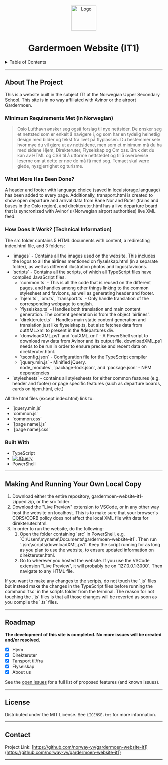 <a name="readme-top"></a>
<!-- PROJECT LOGO -->
<br />
<div align="center">
  <a href="https://github.com/norway-yv/gardermoen-website-it1">
    <img src="./src/images/repo-favicon.png" alt="Logo" width="80" height="80">
  </a>

<h1 align="center">Gardermoen Website (IT1)</h1>

</div>



<!-- TABLE OF CONTENTS -->
<details>
  <summary>Table of Contents</summary>
  <ol>
    <li>
      <a href="#about">About The Project</a>
      <ul>
        <li><a href="#minimum-requirements">Minimum Requirements Met (in Norwegian)</a></li>
        <li><a href="#whatmore">What More Has Been Done?</a></li>
        <li><a href="#built-with">Built With</a></li>
        <li><a href="#how">How Does It Work? (Technical Information)</a></li>
      </ul>
    </li>
    <li><a href="#making-copy">Making Your Own Local Copy</a></li>
    <li><a href="#roadmap">Roadmap</a></li>
    <li><a href="#license">License</a></li>
    <li><a href="#contact">Contact</a></li>
  </ol>
</details>
<hr>

## About The Project <a id="about"></a>
This is a website built in the subject IT1 at the Norwegian Upper Secondary School. This site is in no way affiliated with Avinor or the airport Gardermoen.

### Minimum Requirements Met (in Norwegian) <a id="minimum-requirements"></a>
>Oslo Lufthavn ønsker seg også forslag til nye nettsider. De ønsker seg et nettsted som er enkelt å navigere i, og som har en tydelig helhetlig design med bilder og tekst fra livet på flyplassen. Du bestemmer selv hvor mye du vil gjøre ut av nettsidene, men som et minimum må du ha med sidene Hjem, Direkteruter, Flyselskap og Om oss. Bruk det du kan av HTML og CSS til å utforme nettstedet og til å overbevise leserne om at dette er noe de må få med seg. Temaet skal være glede, nysgjerrighet og turisme.

### What More Has Been Done? <a id="whatmore"></a>
A header and footer with language choice (saved in localstorage.language) has been added to every page. Additionally, transport.html is created to show open departure and arrival data from Bane Nor and Ruter (trains and buses in the Oslo region), and direkteruter.html has a live departure board that is syncronized with Avinor's (Norwegian airport authorities) live XML feed.

### How Does It Work? (Technical Information)  <a id="how"></a>
The src folder contains 5 HTML documents with content, a redirecting index.html file, and 3 folders:
<ul>
  <li>`images` - Contains all the images used on the website. This includes the logos to all the airlines mentioned on flyselskap.html (in a separate folder), as well as different illustration photos and logos/favicons.</li>
  <li>`scripts` - Contains all the scripts, of which all TypeScript files have compiled JavaScript files.
    <ul>
      <li>`common.ts` - This is all the code that is reused on the different pages, and handles among other things linking to the common stylesheet and favicons, as well as generating header and footer.</li>
      <li>`hjem.ts`, `om.ts`, `transport.ts` - Only handle translation of the corresponding webpage to english.</li>
      <li>`flyselskap.ts` - Handles both translation and main content generation. The content generation is from the object 'airlines'.</li>
      <li>`direkteruter.ts` - Handles main static content generation and translation just like flyselskap.ts, but also fetches data from outXML.xml to present in the #departures div.</li>
      <li>`donwloadXML.ps1` and `outXML.xml` - A PowerShell script to download raw data from Avinor and its output file. downloadXML.ps1 needs to be run in order to ensure precise and recent data on direkteruter.html.</li>
      <li>`tsconfig.json` - Configuration file for the TypeScript compiler</li>
      <li>`jquery.min.js` - Minified jQuery.</li>
      <li`>node_modules`, `package-lock.json`, and `package.json` - NPM dependencies</li>
    </ul>
  </li>
  <li>`stylesheets` - contains all stylesheets for either common features (e.g. header and footer) or page specific features (such as departure boards, cards on hjem.html, etc.)</li>
</ul>
All the html files (except index.html) link to:
<ul>
  <li>`jquery.min.js`</li>
  <li>`common.js`</li>
  <li>`common.css`</li>
  <li>`[page name].js`</li>
  <li>`[page name].css`</li>
</ul>

### Built With

* TypeScript
* [![JQuery][JQuery.com]][JQuery-url]
* PowerShell
<hr>

## Making And Running Your Own Local Copy <a id="making-copy"></a>
<ol>
  <li>Download either the entire repository, gardermoen-website-it1-zipped.zip, or the src folder</li>
  <li>Download the "Live Preview" extension to VSCode, or in any other way host the website on localhost. This is to make sure that your browser's CORS/CORB policy does not affect the local XML file with data for direkteruter.html.</li>
  <li>In order to run the website, do the following:
    <ol>
      <li>Open the folder containing `src` in PowerShell, e.g. `C:\Users\myname\Documents\gardermoen-website-it1`. Then run `.\src\scripts\downloadXML.ps1`. Keep the script running for as long as you plan to use the website, to ensure updated information on direkteruter.html.</li>
      <li>Go to wherever you hosted the website. If you use the VSCode extension "Live Preview", it will probably be on `<a href='http://127.0.0.1:3000/'>127.0.0.1:3000</a>`. Then navigate to any HTML file.</li>
    </ol>
  </li>
</ol>
If you want to make any changes to the scripts, do not touch the `.js` files but instead make the changes in the TypeScript files before running the command `tsc` in the scripts folder from the terminal. The reason for not touching the .`js` files is that all those changes will be reverted as soon as you compile the `.ts` files.
<hr>

## Roadmap
<b>The development of this site is completed. No more issues will be created and/or resolved.</b>
- [x] Hjem
- [x] Direkteruter
- [x] Tansport til/fra
- [x] Flyselskap
- [x] About us

See the [open issues](https://github.com/norway-yv/gardermoen-website-it1/issues) for a full list of proposed features (and known issues).
<hr>

## License
Distributed under the MIT License. See `LICENSE.txt` for more information. 
<hr>

## Contact
Project Link: [https://github.com/norway-yv/gardermoen-website-it1](https://github.com/norway-yv/gardermoen-website-it1)
<hr>



<!-- MARKDOWN LINKS & IMAGES -->
[JQuery.com]: https://img.shields.io/badge/jQuery-0769AD?style=for-the-badge&logo=jquery&logoColor=white
[JQuery-url]: https://jquery.com 
